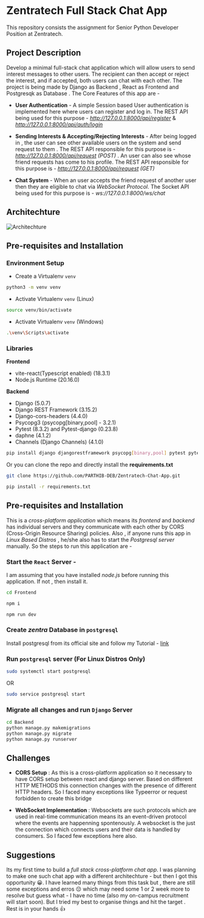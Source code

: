 # Zentratech Full Stack Chat App
This repository consists the assignment for Senior Python Developer Position at Zentratech.

## Project Description
Develop a minimal full-stack chat application which will allow users to send interest messages to other users. The recipient can then accept or reject the interest, and if accepted, both users can chat with each other. The project is being made by Django as Backend , React as Frontend and Postgresqk as Database . The Core Features of this app are -

- **User Authentication** - A simple Session based User authentication is implemented here where users can register and log in. The REST API being used for this purpose -  *http://127.0.0.1:8000/api/register* & *http://127.0.0.1:8000/api/auth/login*

- **Sending Interests & Accepting/Rejecting Interests** - After being logged in , the user can see other available users on the system and send request to them .  The REST API responsible for this purpose is - *http://127.0.0.1:8000/api/request (POST)* . An user can also see whose friend requests has come to his profile. The REST API responsible for this purpose is - *http://127.0.0.1:8000/api/request (GET)*

- **Chat System** - When an user accepts the friend request of another user then they are eligible to chat via *WebSocket Protocol*. The Socket API being used for this purpose is - *ws://127.0.0.1:8000/ws/chat*


## Architechture
 ![Architechture](https://pbs.twimg.com/media/GUnJ-mhWgAEKHui?format=png&name=large)

## Pre-requisites and Installation
### Environment Setup
- Create a Virtualenv ```venv```
```bash
python3 -m venv venv
```
- Activate Virtualenv ```venv``` (Linux)
```bash
source venv/bin/activate
```
- Activate Virtualenv ```venv``` (Windows)
```bash
.\venv\Scripts\activate
```
### Libraries

**Frontend**
- vite-react(Typescript enabled) (18.3.1)
- Node.js Runtime (20.16.0)

**Backend**
- Django (5.0.7)
- Django REST Framework (3.15.2)
- Django-cors-headers (4.4.0)
- Psycopg3 (psycopg[binary,pool] - 3.2.1)
- Pytest (8.3.2) and Pytest-django (0.23.8)
- daphne (4.1.2)
- Channels (Django Channels) (4.1.0)


```bash
pip install django djangorestframework psycopg[binary,pool] pytest pytest-django channels["daphne"]
```
Or you can clone the repo and directly install the **requirements.txt**

```bash
git clone https://github.com/PARTHIB-DEB/Zentratech-Chat-App.git

pip install -r requirements.txt
```

## Pre-requisites and Installation
This is a *cross-platform application* which means its *frontend* and *backend* has individual servers and they communicate with each other by CORS (Cross-Origin Resource Sharing) policies. Also , if anyone runs this app in *Linux Based Distros* , he/she also has to start the *Postgresql server* manually. So the steps to run this application are - 

### Start the ```React``` Server -
I am assuming that you have installed *node.js* before running this application. If not , then install it.

```bash
cd Frontend

npm i

npm run dev
```

### Create *zentra* Database in ```postgresql```

Install postgresql from its official site and follow my Tutorial - [link](https://github.com/PARTHIB-DEB/Django-PostgreSQL-Integration)

### Run ```postgresql``` server (For Linux Distros Only)

```bash
sudo systemctl start postgresql
```
OR

```bash
sudo service postgresql start
```

### Migrate all changes and run ```Django``` Server

```bash
cd Backend
python manage.py makemigrations
python manage.py migrate
python manage.py runserver
```

## Challenges

- **CORS Setup** : As this is a cross-platform application so it necessary to have CORS setup between react and django server. Based on different HTTP METHODS this connection changes with the presence of different HTTP headers.
So I faced many exceptions like Typeerror or request forbidden to create this bridge

- **WebSocket Implementation** : Websockets are such protocols which are used in real-time communication means its an event-driven protocol where the events are happenning spontenously. A websocket is the just the connection which connects users and their data is handled by consumers. So I faced few exceptions here also.

## Suggestions

Its my first time to build a *full stack cross-platform chat app*. I was planning to make one such chat app with a different architechture - but then I got this opportunity 😀. I have learned many things from this task but , there are still some exceptions and erros 😔 which may need some 1 or 2 week more to resolve but guess what - I have no time (also my on-campus recruitment will start soon). But I tried my best to organise things and hit the target . Rest is in your hands 👍

